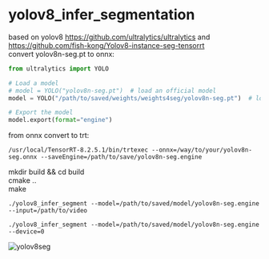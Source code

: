 # yolov8_infer_segmentation
based on yolov8 https://github.com/ultralytics/ultralytics and https://github.com/fish-kong/Yolov8-instance-seg-tensorrt  
convert yolov8n-seg.pt to onnx:  
```python
from ultralytics import YOLO

# Load a model
# model = YOLO("yolov8n-seg.pt")  # load an official model
model = YOLO("/path/to/saved/weights/weights4seg/yolov8n-seg.pt")  # load a custom trained

# Export the model
model.export(format="engine")

```
from onnx convert to trt:   
```
/usr/local/TensorRT-8.2.5.1/bin/trtexec --onnx=/way/to/your/yolov8n-seg.onnx --saveEngine=/path/to/save/yolov8n-seg.engine  
```
mkdir build && cd build  
cmake ..  
make 
```
./yolov8_infer_segment --model=/path/to/saved/model/yolov8n-seg.engine --input=/path/to/video  
```
```
./yolov8_infer_segment --model=/path/to/saved/model/yolov8n-seg.engine --device=0  
```
![yolov8seg](https://user-images.githubusercontent.com/45326995/216149764-17ddf7e3-1f1e-48ee-aeb5-74ea5e31f2d4.gif)
